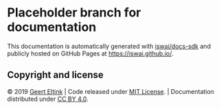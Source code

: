 # Placeholder branch for documentation

This documentation is automatically generated with [iswai/docs-sdk](https://iswai.github.io/docs-sdk/)
and publicly hosted on GitHub Pages at <https://iswai.github.io/>.

## Copyright and license

© 2019 [Geert Eltink](https://www.elt.ink/) |
Code released under [MIT License](https://github.com/iswai/.github/blob/master/LICENSE.md). |
Documentation distributed under [CC BY 4.0](https://creativecommons.org/licenses/by/4.0/).
